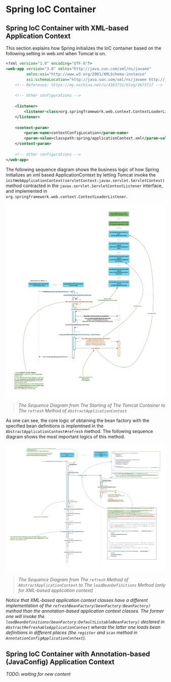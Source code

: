 # Spring IoC Container

## Spring IoC Container with XML-based Application Context

This section explains how Spring initializes the IoC container based on the following setting in web.xml when Tomcat is on.

```xml
<?xml version="1.0" encoding="UTF-8"?>
<web-app version="3.0" xmlns="http://java.sun.com/xml/ns/javaee"
         xmlns:xsi="http://www.w3.org/2001/XMLSchema-instance"
         xsi:schemaLocation="http://java.sun.com/xml/ns/javaee http://java.sun.com/xml/ns/javaee/web-app_3_0.xsd">
    <!-- Reference: https://my.oschina.net/u/4381731/blog/3673717 -->

    <!-- Other configurations -->

    <listener>
        <listener-class>org.springframework.web.context.ContextLoaderListener</listener-class>
    </listener>

    <context-param>
        <param-name>contextConfigLocation</param-name>
        <param-value>classpath:spring/applicationContext.xml</param-value>
    </context-param>

    <!-- Other configurations -->
</web-app>
```

The following sequence diagram shows the business logic of how Spring initializes an xml based ApplicationContext by letting Tomcat invoke the `initWebApplicationContext(servletContext:javax.servlet.ServletContext)` method contracted in the `javax.servlet.ServletContextListener` interface, and implemented in `org.springframework.web.context.ContextLoaderListener`.

![ContextLoaderListner_to_BeanFactory](../../images/Spring-IoC-Container/ContextLoaderListner->XmlWebApplictionContext->BeanFactory.png)

> _The Sequence Diagram from The Starting of The Tomcat Container to The `refresh` Method of `AbstractApplicationContext`_

As one can see, the core logic of obtaining the bean factory with the specified bean definitions is implemtned in the `AbstractApplicationContext#refresh` method. The following sequence diagram shows the most important logics of this method.

![AbstractApplicationContext_refresh](../../images/Spring-IoC-Container/AbstractApplicationContext_refresh.png)

> _The Sequence Diagram from The `refresh` Method of `AbstractApplicationContext` to The `loadBeanDefinitions` Method (only for XML-based application context)_

_Notice that XML-based application context classes have a different implementation of the `refreshBeanFactory(beanFactory:BeanFactory)` method than the annotation-based application context classes. The former one will invoke the `loadBeanDefinitions(beanFactory:DefaultListableBeanFactory)` declared in `AbstractRefreshableApplicationContext` wheras the latter one loads bean definitions in different places (the `register` and `scan` method in `AnnotationConfigApplicationContext`)._

## Spring IoC Container with Annotation-based (JavaConfig) Application Context

_TODO: waiting for new content_
